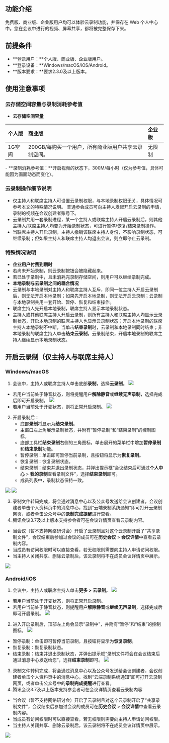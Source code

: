 ## 功能介绍
免费版、商业版、企业版用户均可以体验云录制功能，并保存在 Web 个人中心中。您在会议中进行的视频、屏幕共享，都将被完整保存下来。

## 前提条件
- **登录用户：**个人版、商业版、企业版用户。
- **登录设备：**Windows/macOS/iOS/Android。
- **版本要求：**要求2.3.0及以上版本。

## 使用注意事项
### 云存储空间容量与录制消耗参考值
- **云存储空间容量**
<table>
<thead>
<tr>
<th>个人版</th>
<th align="left">商业版</th>
<th align="left">企业版</th>
</tr>
</thead>
<tbody><tr>
<td>1G空间</td>
<td align="left">200GB/每购买一个用户，所有商业版用户共享云录制空间。</td>
<td align="left">无限制</td>
</tr>
</tbody></table>
- **录制消耗参考值：**开启视频的状态下，300M/每小时（仅为参考值，具体可能因为画面动态而变化）。

### 云录制操作细节说明
- 仅主持人和联席主持人可设置云录制权限，与本地录制权限无关，具体情况可参考本文的特殊情况说明。
普通参会成员可向主持人发起开启云录制的申请，录制的视频在会议创建者账号下。
- 云录制共用一套录制进程，某一个主持人或联席主持人开启云录制后，则其他主持人/联席主持人均变为开始录制状态，可进行暂停/恢复/结束录制操作。
- 当联席主持人开启录制，主持人撤销该联席主持人身份，不影响录制状态，可继续录制；但如果主持人和联席主持人均退出会议，则立即停止云录制。

### 特殊情况说明
- **企业用户付费到期时**
 - 若尚未开始录制，则云录制按钮会被隐藏起来。
 - 若已处于录制中，且未消耗完录制存储空间，则用户可以继续录制完成。
- **本地录制与云录制之间的耦合情况**
 - 云录制与本地录制对主持人和联席主持人互斥，即同一位主持人开启云录制后，则无法开启本地录制；如果先开启本地录制，则无法开启云录制；云录制与本地录制共用一套开始、暂停、恢复和结束操作。
 - 联席主持人先开启本地录制，联席主持人显示本地录制状态。
 - 主持人或其他联席主持人开启云录制，则所有主持人和联席主持人均显示云录制状态，开启本地录制的联席主持人也显示云录制状态；开启本地录制的联席主持人本地录制不中断，当单击**结束录制**时，云录制和本地录制同时结束；非本地录制的联席主持人单击**结束云录制**，云录制结束，开启本地录制的联席主持人继续显示本地录制状态。

## 开启云录制（仅主持人与联席主持人）
### Windows/macOS
1. 会议中，主持人或联席主持人单击底部**录制**，选择**云录制**。
![](https://main.qcloudimg.com/raw/c2face880994f6630b7a7a30113e3ca3.png)
 - 若用户当前处于静音状态，则将提醒用户**解除静音**或**继续无声录制**，选择完成后即可开启录制。
![](https://main.qcloudimg.com/raw/f9b376dde40a408eaa31349968378b5e.png)
 - 若用户当前处于开麦状态，则将正常开启录制。
![](https://main.qcloudimg.com/raw/75a2165c039e0265898fc3d280c6fa31.png)
2. 开启录制后：
	- 底部**录制**将显示为**结束录制**。
	- 主窗口左上角展示录制状态，并附有“暂停录制”和“结束录制”的控制图标。
	- 底部工具栏**结束录制**右侧的三角图标，单击展开的菜单栏中增加**暂停录制**和**结束录制**功能。
	- 暂停录制：单击即可暂停当前录制，且按钮将显示为**恢复录制**。
	- 恢复录制：恢复录制状态。
	- 结束录制：结束并退出录制状态，并弹出提示框“会议结束后可通过**个人中心** > **我的录制**查看录制文件”，选择**结束录制**即可。
	- 成员列表中，录制状态保持一致。

![](https://main.qcloudimg.com/raw/e5220d1218eb40ee0830c79273f3b158.png)
![](https://main.qcloudimg.com/raw/eda5465d5ec5ed9d02cf2d2124ad881d.png)
 
3. 录制文件转码完成，将会通过消息中心以及公众号发送给会议创建者，会议创建者单击个人资料页中的消息中心，找到“云端录制系统通知”即可打开云录制网页，或者单击公众号中的**录制完成提醒**进行查看。
4. 腾讯会议3.7及以上版本支持参会者可在会议详情页查看云录制内容。
  - 当会议（暂不支持网络研讨会）开启了云录制且对这个云录制开启了“共享录制文件”，会议结束后参加过会议的成员可在**历史会议** > **会议详情**中查看云录制内容。
  - 当成员有访问权限时可以直接查看，若无权限则需要向主持人申请访问权限。
  - 当主持人关闭共享、删除云录制后，该云录制将不在成员会议详情页中展示。

![](https://qcloudimg.tencent-cloud.cn/raw/0f3f9bb99d16fd4125ed625d1af9fdfe.png)

### Android/iOS
1. 会议中，主持人或联席主持人单击**更多 > 云录制**。
![](https://main.qcloudimg.com/raw/ed1f9e2474211041bc63d1080478ef50.png)
 - 若用户当前处于开麦状态，则将正常开启录制。
 - 若用户当前处于静音状态，则提醒用户**解除静音**或**继续无声录制**，选择完成后即可开启录制。
![](https://main.qcloudimg.com/raw/d67d42e379ca66036828543a239a1872.jpg)
2. 进入开启录制后，顶部左上角会显示“录制中”，并附有“暂停”和“结束”的控制图标。
![](https://main.qcloudimg.com/raw/4994183b35d75701400ca733c9f6671a.png)
 - 暂停录制：单击即可暂停当前录制，且按钮将显示为**恢复录制**。
 - 恢复录制：恢复录制状态。
 - 结束录制：结束并退出录制状态，并弹出提示框“录制文件将会在会议结束后通过消息中心发送给您”，选择**结束录制**即可。
![](https://main.qcloudimg.com/raw/b3f2075f4e835460b422c37a99e9d24c.png)
3. 录制文件转码完成，将会通过消息中心以及公众号发送给会议创建者，会议创建者单击个人资料页中的消息中心，找到“云端录制系统通知”即可打开云录制网页，或者单击公众号中的**录制完成提醒**进行查看。
4. 腾讯会议3.7及以上版本支持参会者可在会议详情页查看云录制内容
  - 当会议（暂不支持网络研讨会）开启了云录制且对这个云录制开启了“共享录制文件”，会议结束后参加过会议的成员可在**历史会议** > **会议详情**中查看云录制内容。
  - 当成员有访问权限时可以直接查看，若无权限则需要向主持人申请访问权限。
  - 当主持人关闭共享、删除云录制后，该云录制将不在成员会议详情页中展示。

![](https://qcloudimg.tencent-cloud.cn/raw/da89bc94e1057ebd177baef092a1a575.png)
